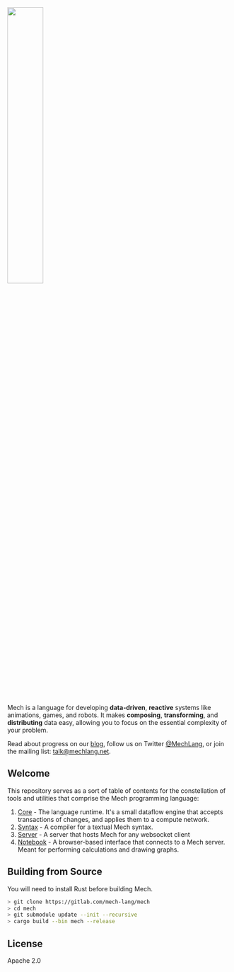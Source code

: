 <img width="40%" height="40%" src="http://mech-lang.org/img/logo.png">

Mech is a language for developing **data-driven**, **reactive** systems like animations, games, and robots. It makes **composing**, **transforming**, and **distributing** data easy, allowing you to focus on the essential complexity of your problem. 

Read about progress on our [blog](http://mech-lang.org/blog/), follow us on Twitter [@MechLang](https://twitter.com/MechLang), or join the mailing list: [talk@mechlang.net](http://mech-lang.org/page/community/).

## Welcome

This repository serves as a sort of table of contents for the constellation of tools and utilities that comprise the Mech programming language:

1. [Core](https://gitlab.com/mech-lang/core) - The language runtime. It's a small dataflow engine that accepts transactions of changes, and applies them to a compute network.  
2. [Syntax](https://gitlab.com/mech-lang/syntax) - A compiler for a textual Mech syntax.
3. [Server](https://gitlab.com/mech-lang/server) - A server that hosts Mech for any websocket client
4. [Notebook](https://gitlab.com/mech-lang/notebook) - A browser-based interface that connects to a Mech server. Meant for performing calculations and drawing graphs.

## Building from Source

You will need to install Rust before building Mech.

```bash
> git clone https://gitlab.com/mech-lang/mech
> cd mech
> git submodule update --init --recursive
> cargo build --bin mech --release
```

## License

Apache 2.0